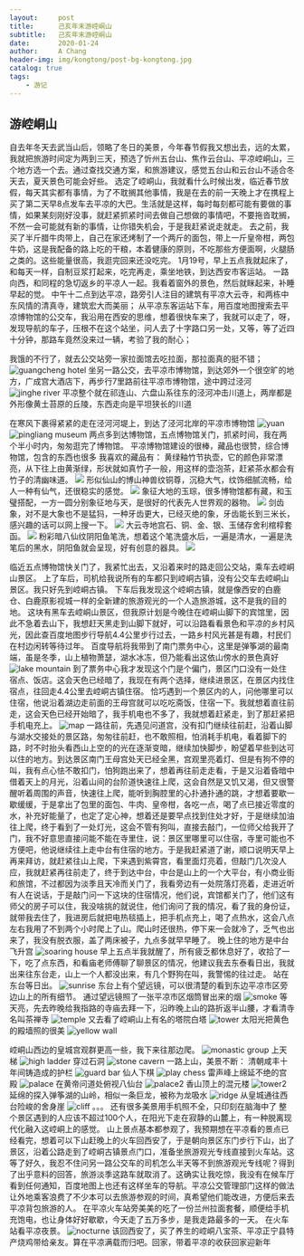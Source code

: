 ```yaml
---
layout:     post
title:      己亥年末游崆峒山
subtitle:   己亥年末游崆峒山
date:       2020-01-24
author:     A Chang
header-img: img/kongtong/post-bg-kongtong.jpg
catalog: true
tags:
    - 游记
---
```


## 游崆峒山

自去年冬天去武当山后，领略了冬日的美景，今年春节假我又想出去，远的太累，我就把旅游时间定为两到三天，预选了忻州五台山、焦作云台山、平凉崆峒山，三个地方选一个去。通过查找交通方案，和旅游建议，感觉五台山和云台山不适合冬天去，夏天景色可能会好些。
选定了崆峒山，我就看什么时候出发，临近春节放假，每天其实都有事情，为了不耽搁其他事情，我是在去的前一天晚上才在携程上买了第二天早8点发车去平凉的大巴。生活就是这样，每时每刻都可能有要做的事情，如果某刻刚好没事，就赶紧抓紧时间去做自己想做的事情吧，不要拖沓耽搁，不然一会可能就有新的事情，让你错失机会，于是我赶紧说走就走。
去之前，我买了半斤腊牛肉带上，自己在家还烤制了一个两斤的面包，带上一斤皇帝柑，两包牛奶，这是我配备的路上吃的干粮，本着健康的原则，不吃那些方便面啊，火腿肠之类的。这些能量很高，我逛完回来还没吃完。
1月19号，早上五点我就起床了，和每天一样，自制豆浆打起来，吃完再走，乘坐地铁，到达西安市客运站。
一路向西，和同程的急切返乡的平凉人一起。我看着窗外的景色，然后就眯起来，补睡早起的觉。
中午十二点到达平凉，路旁引人注目的建筑有平凉大云寺，和两栋中东风情的清真寺，建筑宏大而美丽；
从平凉东客运站下车，用百度地图搜索去平凉博物馆的公交车，我沿用在西安的思维，想着很快车来了，我就可以走了，呀，发现导航的车子，压根不在这个站坐，问人去了十字路口另一处，又等，等了近四十分钟，那路车竟然没来过一辆，考验了我的耐心；

我饿的不行了，就去公交站旁一家拉面馆去吃拉面，那拉面真的挺不错；
![guangcheng hotel](../img/kongtong/guangcheng-hotel.jpg)
坐另一路公交，去平凉市博物馆，到达郊外一个很空旷的地方，广成宫大酒店下，再步行7里路前往平凉市博物馆，途中跨过泾河
![jinghe river](../img/kongtong/jinghe-river.jpg)
平凉整个就在祁连山、六盘山系往东的泾河冲击川道上，两岸都是外形像黄土苔原的丘陵，东西走向是平坦狭长的川道

在寒风下裹得紧紧的走在泾河河堤上，到达了泾河北岸的平凉市博物馆
![yuan](../img/kongtong/yuan.jpg)
![pingliang museum](../img/kongtong/pingliang-museum.jpg)
两点多到达博物馆，五点博物馆关门，抓紧时间，我在两个半小时内，匆匆逛完了博物馆。
平凉博物馆建设的很棒，藏品也很赞，综合博物馆，包含的东西也很多
我喜欢的藏品有：
黄绿釉竹节执壶，它的颜色非常漂亮，从下往上由黄渐绿，形状就如真竹子一般，用这样的壶泡茶，赶紧茶水都会有竹子的清幽味道。
![](../img/kongtong/object-1.jpg)
形似仙山的博山神兽纹铜尊，沉稳大气，纹饰细腻流畅，给人一种有仙气，还很稳实的感觉。
![](../img/kongtong/object-2.jpg)
象征大地的玉琮，很多博物馆都有藏，和玉璧搭配，一方一圆分别象征地与天，是很好的代表先人世界观的器物。
![](../img/kongtong/object-3.jpg)
剑齿象，对不是大象也不是猛犸，一种牙齿更大，已经灭绝的象，牙齿能长到三米长，感兴趣的话可以网上搜一下。
![](../img/kongtong/object-4.jpg)
大云寺地宫石、铜、金、银、玉储存舍利棺椁套函。
![](../img/kongtong/object-5.jpg)
粉彩暗八仙纹阴阳鱼笔洗，想着这个笔洗盛水后，一遍是清水，一遍是洗笔后的黑水，阴阳鱼就会呈现，好有创意的器具。
![](../img/kongtong/object-6.jpg)

临近五点博物馆快关门了，我紧忙出去，又沿着来时的路走回公交站，乘车去崆峒山景区。
上了车后，司机给我说所有的车都只到崆峒古镇，没有公交车去崆峒山景区。我只好先到崆峒古镇。
下车后我发现这个崆峒古镇，就是像西安的白鹿仓、白鹿原影视城一样的全新建的旅游观光的一个人造旅游城，这不是我的目的地。
这块有黑车去崆峒山景区，但我原计划是今晚住在崆峒山脚下的宾馆里，因此不急着去山下，我想赶天黑走到山脚下就好，可以沿路看看景色和平凉的乡村风光，因此查百度地图步行导航4.4公里步行过去，一路乡村风光甚是有趣，村民们在村边闲转等待过年。
百度导航将我带到了南门票务中心，这里是弹筝湖的最南端，虽是冬季，山上植物萧瑟，湖水冰冻，但乃能看出这依山傍水的景色真好
![lake mountain](../img/kongtong/lake-mountain.jpg)
到了票务中心我才发现这个门是个偏门，景区门口没有一处住宿点、饭店。这会天色已经暗了，我现在有两个选择，继续进景区，在景区内找住宿点，往回走4.4公里去崆峒古镇住宿。
恰巧遇到一个景区内的人，问他哪里可以住宿，他说沿着湖边走前面的王母宫就可以吃吃斋饭，住宿一下。我就想着直往前走，这会天色已经开始暗了，我手机电也不多了，我就想着赶紧走，到了那赶紧把手机电充上。
![map](../img/kongtong/map.jpg)
一路往前，先遇见问道宫，没有扣门继续往前赶，沿着山脚与湖水交接处的景区路，匆匆往前赶，也不敢照相，怕消耗手机电，看着脚下的路，时不时抬头看西山上空的的光在逐渐变暗，继续加快脚步，盼望着早些到达可以住的地方。到达景区南门王母宫处天已经全黑，宫观里亮着灯、但是有狗不停的叫，我有点心怯不敢扣门，怕狗跑出来了，想着再往前走走看，于是又沿着昏暗中借着天上的月光，沿着山间的台阶道快速往上爬，这会自然是又饥又渴，但又很警醒听着周围的声音，快速往上爬，能听到胸腔里的心扑通扑通的跳，才想着要歇一歇缓缓，于是拿出了包里的面包、牛肉、皇帝柑，各吃一点，喝了点已接近零度的水，补充好能量了，也定了定心神，想着还是要早点找到住处才好，于是继续加油往上爬，终于看到了一处灯光，这会不管有狗叫，直接去敲门，一位师父给我开了门，我不好意思直接问能不能在寺里住，说：景区里哪里可以住宿，寺里可能也不方便吧，他说继续往上走中台有住宿的地方。于是我赶紧道了谢，顺口说明天早上再来拜访，就赶紧往山上爬，下来遇到紫霄宫，看里面灯亮着，但敲门几次没人应，我就赶紧再往前走了，终于到达中台，中台是山上的一个大平台，有小商业街和旅馆，不过都因为淡季且天冷而关门了，我看旁边有一处院落灯亮着，走进近听有人在说话，于是敲门问一下这块的住宿情况，他们说，宾馆都关门了，他们这有师父的房子可以住，我没啥挑的就说住，他们询问了我的情况，看了我的身份证，就带我去住了，我进房后就把电热毯插上，把手机点充上，喝了点热水，这会八点左右我用了不到两个小时爬上了山。爬山时还很热，停下来一会就冷了，乏气也出来了，我没有脱衣服，盖了两床被子，九点多就早早睡了。
晚上住的地方是中台飞升宫
![soaring house](../img/kongtong/soaring-house.jpg)
早上五点半我就醒了，所有疲乏都休息好了，收拾了一下，吃了点东西，和看庙老师傅聊了聊景区的情况，他建议我去东泰看日出，我就出来往东台走，山上一个人都没出来，有几个野狗在叫，我警惕的往过走。
站在东台等日出。
![sunrise](../img/kongtong/sunrise.jpg)
东台上有个望远镜，可以很清楚的看到东边平凉市区旁边山上的所有细节。
通过望远镜照了一张平凉市区烟筒冒出来的烟
![smoke](../img/kongtong/smoke.jpg)
等天亮，先去昨晚给我指路的寺庙去拜一下，沿昨晚上山的路折返半山腰，才看清寺名叫茶禅寺
![temple](../img/kongtong/temple.jpg)
又去看了崆峒山上有名的塔院白塔
![tower](../img/kongtong/tower.jpg)
太阳光把黄色的殿墙照的很美
![yellow wall](../img/kongtong/yellow-wall.jpg)

崆峒山西边的皇城宫观群更高一些，我下来往那边爬。
![monastic group](../img/kongtong/monastic-group.jpg)
上天梯
![high ladder](../img/kongtong/high-ladder.jpg)
穿过石洞
![stone cavern](../img/kongtong/stone-cavern.jpg)
一路上山，美景不断：
清朝咸丰十年间铸造成的护栏
![guard bar](../img/kongtong/guard-bar.jpg)
仙人下棋
![play chess](../img/kongtong/play-chess.jpg)
雷声峰上绵延不绝的宫殿
![palace](../img/kongtong/palace.jpg)
在黄帝问道处俯视八仙台
![palace2](../img/kongtong/palace2.jpg)
香山顶上的混元楼
![tower2](../img/kongtong/tower2.jpg)
延绵的探入弹筝湖的山岭，相似一条巨龙，被称为龙吸水
![ridge](../img/kongtong/ridge.jpg)
从皇城通往西台险峻的舍身崖
![cliff](../img/kongtong/cliff.jpg)
。。。
还有很多美景用手机照不全，只印刻在脑海中了
整个景区遇到的人应该不超过100个人，在阳光下走在寂静的山麓上，有一种脱离现代化融入这崆峒上的感觉。
山上景点基本都参观了，我预期想在平凉看的景点已经看完，想着可以下山赶晚上的火车回西安了，于是朝向景区东门步行下山，出了景区，沿着公路走到了崆峒古镇景点门口，准备坐旅游观光专线直接到火车站。这等了好久，我忍不住问另一路公交车的司机怎么半天等不到旅游观光专线呢？得到了出乎意料的回答，旅游淡季这路车就取消了。这确实让我吃惊，我没有在候车厅看到任何通知，百度地图上也还有这样坐车的导航。平凉公交管理部门这样的做法让外地乘客浪费了不少本可以去旅游参观的时间，真希望他们能改进，方便后来去平凉背包旅游的人。
在平凉火车站旁美美的吃了一份兰州拉面套餐，顺便给手机充饱电，也让身体好好歇歇，今天走了五万多步，是我走路最多的一天。
在火车站看平凉夜景。
![nocturne](../img/kongtong/nocturne.jpg)
该回西安了，买了养生的崆峒八宝茶、平凉正宁县特产烧鸡带给亲友。算在平凉满载而归吧。回家，带着平凉的收获回家迎新年